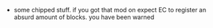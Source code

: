 - some chipped stuff. if you got that mod on expect EC to register an absurd amount of blocks. you have been warned